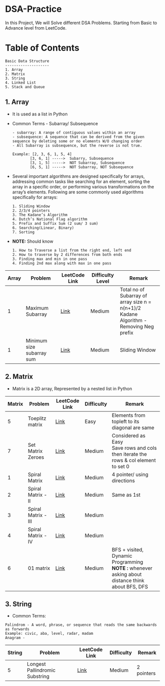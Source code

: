 # DSA-Practice
In this Project, We will Solve different DSA Problems. Starting from Basic to Advance level from LeetCode.

# Table of Contents
```
Basic Data Structure
--------------------
1. Array
2. Matrix
3. String
4. Linked List
5. Stack and Queue
```
##  1. Array
- It is used as a list in Python
- Common Terms - Subarray/ Subsequence
  
      - subarray: A range of contiguous values within an array
      - subsequence: A sequence that can be derived from the given sequence by deleting some or no elements W/O changing order
      - All Subarray is subsequence, but the reverse is not true.
  
      Example: [2, 3, 6, 1, 5, 4]
              [3, 6, 1] ----->  Subarry, Subsequence
              [3, 1, 5] ----->  NOT Subarray, Subsequence
              [6, 5, 1] ----->  NOT Subarray, NOT Subsequence
- Several important algorithms are designed specifically for arrays, addressing common tasks like searching for an element, sorting the array in a specific order, or performing various transformations on the array’s elements.
Following are some commonly used algorithms specifically for arrays:<br>

      1. Sliding Window
      2. 2/3/4 pointers
      3. The Kadane’s Algorithm
      4. Dutch’s National Flag algorithm
      5. Prefix and Suffix Sum (2 sum/ 3 sum)
      6. Searching(Linear, Binary)
      7. Sorting
- **NOTE:** Should know
  
      1. How to Traverse a list from the right end, left end
      2. How to traverse by 2 differences from both ends
      3. Finding max and min in one pass
      4. Finding 2nd max along with max in one pass

| Array | Problem                                          | LeetCode Link                                                         | Difficulty Level | Remark |
| ----- | ------------------------------------------------ | ----------------------------------------------------------------------| ---------------- | -------|
| 1     | Maximum Subarray                                 | [Link](https://leetcode.com/problems/maximum-subarray/description/)   | Medium           |Total no of Subarray of array size n = n(n+1)/2 <br> Kadane Algorithm - Removing Neg prefix|
| 1     | Minimum size subarray sum                        | [Link](https://leetcode.com/problems/minimum-size-subarray-sum/description/)   | Medium  |Sliding Window|

## 2. Matrix
- Matrix is a 2D array,  Represented by a nested list in Python

| Matrix | Problem              | LeetCode Link                                                            | Difficulty | Remark |
| -----  | ---------------------| -------------------------------------------------------------------------| -----------|--------|
| 5      |Toeplitz matrix       | [Link](https://leetcode.com/problems/toeplitz-matrix/description/)       | Easy       |Elements from topleft to its diagonal are same|
| 7      | Set Matrix Zeroes    | [Link](https://leetcode.com/problems/set-matrix-zeroes/description/)     | Medium     | Considered as Easy <br> Save rows and cols then iterate the rows & col element to set 0 |
| 1      | Spiral Matrix        | [Link](https://leetcode.com/problems/spiral-matrix/description/)         | Medium     | 4 pointer/ using directions |
| 2      | Spiral Matrix - II   | [Link](https://leetcode.com/problems/spiral-matrix-ii/description/)      | Medium     |Same as 1st|
| 3      | Spiral Matrix - III  | [Link](https://leetcode.com/problems/spiral-matrix-iii/description/)     | Medium     |          |
| 4      | Spiral Matrix - IV   | [Link](https://leetcode.com/problems/spiral-matrix-iv/description/)      | Medium     |          |
| 6      | 01 matrix            | [Link](https://leetcode.com/problems/01-matrix/)                         | Medium     | BFS + visited, Dynamic Programming <br> **NOTE :** whenever asking about distance think about BFS, DFS |

## 3. String
- Common Terms:
```
Palindrom - A word, phrase, or sequence that reads the same backwards as forwards
Example: civic, aba, level, radar, madam
Anagram - 
```

| String | Problem                        | LeetCode Link                                                                          | Difficulty | Remark |
| -----  | -------------------------------| ---------------------------------------------------------------------------------------| -----------|--------|
| 5      |Longest Pallindromic Substring  | [Link](https://leetcode.com/problems/longest-palindromic-substring/description/)       | Medium     |2 pointers|


